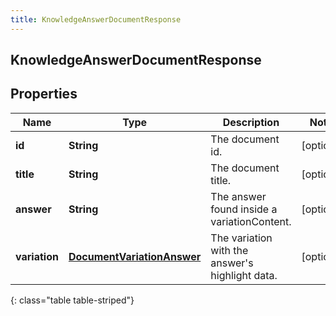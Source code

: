 ```yaml
---
title: KnowledgeAnswerDocumentResponse
---
```

## KnowledgeAnswerDocumentResponse


## Properties

| Name | Type | Description | Notes |
| ------------ | ------------- | ------------- | ------------- |
| **id** | <!----><!---->**String**<!----> | The document id. |  [optional] |
| **title** | <!----><!---->**String**<!----> | The document title. |  [optional] |
| **answer** | <!----><!---->**String**<!----> | The answer found inside a variationContent. |  [optional] |
| **variation** | <!----><!---->[**DocumentVariationAnswer**](DocumentVariationAnswer.html)<!----> | The variation with the answer's highlight data. |  [optional] |
{: class="table table-striped"}



